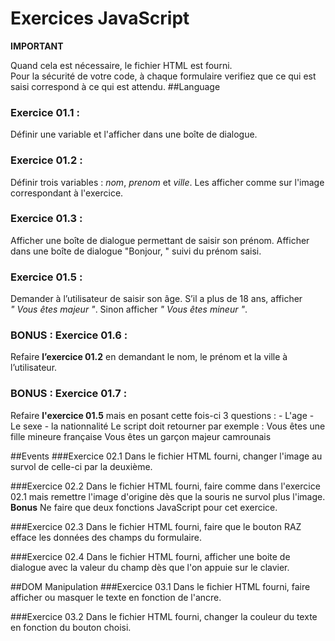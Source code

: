 # Exercices JavaScript

**IMPORTANT**

Quand cela est nécessaire, le fichier HTML est fourni.  
Pour la sécurité de votre code, à chaque formulaire verifiez que ce qui est saisi correspond à ce qui est attendu.
##Language
### Exercice 01.1 :

Définir une variable et l'afficher dans une boîte de dialogue.

### Exercice 01.2 :

Définir trois variables : *nom*, *prenom* et *ville*. Les afficher comme sur l'image correspondant à l'exercice.

### Exercice 01.3 :

Afficher une boîte de dialogue permettant de saisir son prénom. Afficher dans une boîte de dialogue "Bonjour, " suivi du prénom saisi.

### Exercice 01.5 :

Demander à l’utilisateur de saisir son âge. S’il a plus de 18 ans, afficher *" Vous êtes majeur "*. Sinon afficher *" Vous êtes mineur "*.

### BONUS : Exercice 01.6 :

Refaire **l’exercice 01.2** en demandant le nom, le prénom et la ville à l’utilisateur.

### BONUS : Exercice 01.7 :
Refaire **l'exercice 01.5** mais en posant cette fois-ci 3 questions : 
	 - L'age
	 - Le sexe
	 - la nationnalité
Le script doit retourner par exemple : 
	Vous êtes une fille mineure française 
	Vous êtes un garçon majeur camrounais


##Events
###Exercice 02.1
Dans le fichier HTML fourni, changer l'image au survol de celle-ci par la deuxième.

###Exercice 02.2
Dans le fichier HTML fourni, faire comme dans l'exercice 02.1 mais remettre l'image d'origine dès que la souris ne survol plus l'image.  
**Bonus** Ne faire que deux fonctions JavaScript pour cet exercice.

###Exercice 02.3
Dans le fichier HTML fourni, faire que le bouton RAZ efface les données des champs du formulaire.

###Exercice 02.4 
Dans le fichier HTML fourni, afficher une boite de dialogue avec la valeur du champ dès que l'on appuie sur le clavier.

##DOM Manipulation
###Exercice 03.1
Dans le fichier HTML fourni, faire afficher ou masquer le texte en fonction de l'ancre.

###Exercice 03.2
Dans le fichier HTML fourni, changer la couleur du texte en fonction du bouton choisi.